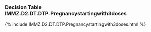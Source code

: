 ### Decision Table IMMZ.D2.DT.DTP.Pregnancystartingwith3doses
{% include IMMZ.D2.DT.DTP.Pregnancystartingwith3doses.html %}

